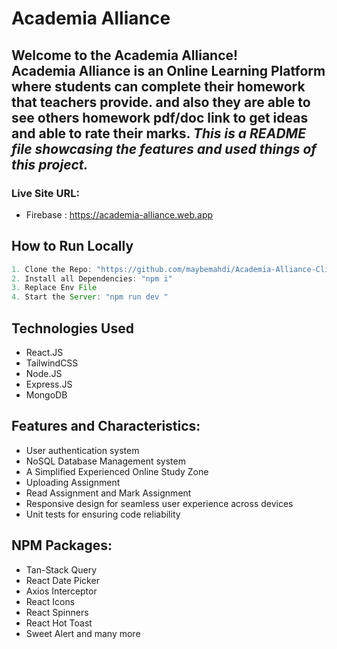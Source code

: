 # Academia Alliance
## Welcome to the Academia Alliance! <br/> Academia Alliance is an Online Learning Platform where students can complete their homework that teachers provide. and also they are able to see others homework pdf/doc link to get ideas and able to rate their marks. <i> This is a README file showcasing the features and used things of this project.</i>

### Live Site URL: 
* Firebase : https://academia-alliance.web.app

## How to Run Locally

```js
1. Clone the Repo: "https://github.com/maybemahdi/Academia-Alliance-Client.git"
2. Install all Dependencies: "npm i"
3. Replace Env File
4. Start the Server: "npm run dev "
```

## Technologies Used

- React.JS
- TailwindCSS
- Node.JS
- Express.JS
- MongoDB

## Features and Characteristics:
* User authentication system
* NoSQL Database Management system
* A Simplified Experienced Online Study Zone
* Uploading Assignment
* Read Assignment and Mark Assignment
* Responsive design for seamless user experience across devices
* Unit tests for ensuring code reliability

## NPM Packages:
* Tan-Stack Query
* React Date Picker
* Axios Interceptor
* React Icons
* React Spinners
* React Hot Toast
* Sweet Alert and many more
